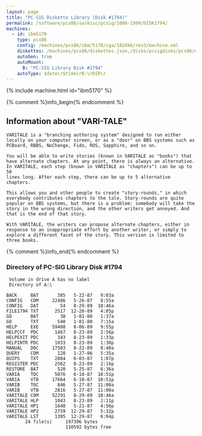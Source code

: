 ```yaml
---
layout: page
title: "PC-SIG Diskette Library (Disk #1794)"
permalink: /software/pcx86/sw/misc/pcsig/1000-1999/DISK1794/
machines:
  - id: ibm5170
    type: pcx86
    config: /machines/pcx86/ibm/5170/cga/1024kb/rev3/machine.xml
    diskettes: /machines/pcx86/diskettes.json,/disks/pcsigdisks/pcx86/diskettes.json
    autoGen: true
    autoMount:
      B: "PC-SIG Library Disk #1794"
    autoType: $date\r$time\rB:\rDIR\r
---
```


{% include machine.html id="ibm5170" %}

{% comment %}info_begin{% endcomment %}

## Information about "VARI-TALE"

    VARITALE is a "branching authoring system" designed to run either
    locally on your computer screen, or as a "door" on BBS systems such as
    PCBoard, RBBS, NoChange, Fido, ROS, Sapphire, and so on.
    
    You will be able to write stories (known in VARITALE as "books") that
    have alternate chapters. At any point, there is always an alternative.
    In VARITALE, each step (known in VARITALE as "chapters") can be up to 50
    lines long. After each step, there can be up to 5 alternative chapters.
    
    This allows you and other people to create "story-rounds," in which
    everybody contributes chapters to the tale. Story-rounds are quite
    popular on BBS systems, but there is a problem: somebody will take the
    story in the wrong direction, and the other writers get annoyed. And
    that is the end of that story.
    
    With VARITALE, the writers can propose alternate chapters, either in
    response to an inappropriate effort by another writer, or simply to
    explore a different facet of the story. This version is limited to
    three books.
{% comment %}info_end{% endcomment %}


### Directory of PC-SIG Library Disk #1794

     Volume in drive A has no label
     Directory of A:\

    BACK     BAT       385   5-22-87   9:03a
    CONFIG   COM     22486   5-26-87   8:55a
    CONFIG   DAT        54   8-29-89  10:46a
    FILE1794 TXT      2517  12-20-89   4:05p
    GO       BAT        38   1-01-80   1:37a
    GO       TXT       540   1-01-80   7:15a
    HELP     EXE     59408   8-06-89   9:55p
    HELPCCF  PDC      1467   8-23-89   2:56p
    HELPEXIT PDC       343   8-23-89   1:33p
    HELPINTR PDC      1033   8-23-89   1:30p
    MANUAL   DOC     17583   8-22-89   8:40a
    QUERY    COM       128   1-27-86   5:35a
    QUIPS    TXT      2884   6-03-87   1:07p
    REGISTER PDC      2562   8-23-89   2:16p
    RESTORE  BAT       520   5-25-87   6:36a
    VARIA    TOC      5076   6-10-87  10:51p
    VARIA    VTB     17664   6-10-87  10:51p
    VARIB    TOC       846   5-27-87  11:00a
    VARIB    VTB      2816   5-27-87  11:00a
    VARITALE COM     52291   8-29-89  10:46a
    VARITALE HLP      1043   8-23-89   2:11p
    VARITALE HP1      1648   5-21-87   4:56p
    VARITALE HP2      2759  12-29-87   5:32p
    VARITALE LST      1305  12-29-87   6:04p
           24 file(s)     197396 bytes
                          110592 bytes free

